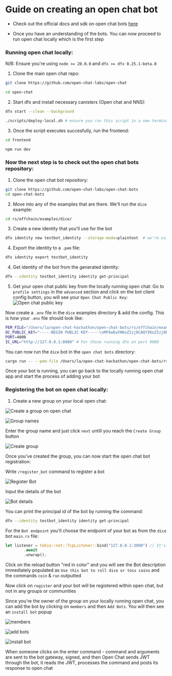 # Guide on creating an open chat bot

- Check out the official docs and sdk on open chat bots [here](https://github.com/open-chat-labs/open-chat-bots?tab=readme-ov-file#open-chat-bots)

- Once you have an understanding of the bots. You can now proceed to run open chat locally which is the first step 

### Running open chat locally: 

N/B: Ensure you're using ``node >= 20.0.0`` and ``dfx >= dfx 0.25.1-beta.0`` 

1. Clone the main open chat repo: 
```bash
git clone https://github.com/open-chat-labs/open-chat 

cd open-chat
``` 

2. Start dfx and install necessary canisters (Open chat and NNS): 
```bash 
dfx start --clean --background 

./scripts/deploy-local.sh # ensure you run this script in a new terminal, different from the one you used to run dfx start
``` 

3. Once the script executes succesfully, run the frontend: 
```bash 
cd frontend 

npm run dev 
``` 

### Now the next step is to check out the open chat bots repository:

1. Clone the open chat bot repository: 
```bash 
git clone https://github.com/open-chat-labs/open-chat-bots
cd open-chat-bots
```

2. Move into any of the examples that are there. We'll run the ``dice`` example: 
```bash 
cd rs/offchain/examples/dice/
``` 

3. Create a new identity that you'll use for the bot
```bash 
dfx identity new testbot_identity --storage-mode=plaintext  # we're using plaintext mode to be able to see the seed phrase 
```

4. Export the identity to a ``.pem`` file: 
```bash 
dfx identity export testbot_identity
```

4. Get identity of the bot from the generated identity: 
```bash 
dfx --identity testbot_identity identity get-principal
```

5. Get your open chat public key from the locally running open chat: 
Go to ``profile settings`` in the ``advanced`` section and click on the bot client config button, you will see your ``Open Chat Public Key``: 
![Open chat public key](./images/bot-client-config.png)

Now create a ``.env`` file in the ``dice`` examples directory  & add the config. This is how your ``.env`` file should look like: 
```bash 
PEM_FILE="/Users/la/open-chat-hackathon/open-chat-bots/rs/offchain/examples/dice/testbot_identity.pem"
OC_PUBLIC_KEY="-----BEGIN PUBLIC KEY-----\nMFkwEwYHKoZIzj0CAQYIKoZIzj0DAQcDQgAEqFYOW8Y0i+j1JWf1taO34MoDXSkQ\n1PgtMPIYogRQjSFj3NCfc6ZvlPNj8XHv8fPVvm42AOKqWDJ1aNP1e/ggVQ==\n-----END PUBLIC KEY-----\n"
PORT=4000
IC_URL="http://127.0.0.1:8080" # For those running dfx on port 8080 
```

You can now run the ``dice`` bot in the ``open chat bots`` directory: 

```bash 
cargo run -- --pem-file /Users/la/open-chat-hackathon/open-chat-bots/rs/offchain/examples/dice/testbot_identity.pem
```

Once your bot is running, you can go back to the locally running open chat app and start the process of adding your bot


### Registering the bot on open chat locally: 

1. Create a new group on your local open chat: 

![Create a group on open chat](./images/create-group.png)

![Group names](./images/GroupName.png)

Enter the group name and just click ``next`` untill you reach the ``Create Group`` button

![Create group](./images/creategroup.png)

Once you've created the group, you can now start the open chat bot registration: 

Write ``/register_bot`` command to register a bot

![Register Bot](./images/register-bot.png)

Input the details of the bot

![Bot details](./images/register-bot-popup.png)

You can print the principal id of the bot by running the command: 
```bash 
dfx --identity testbot_identity identity get-principal
```

For the ``Bot endpoint`` you'll choose the endpoint of your bot as from the ``dice`` bot ``main.rs`` file: 
```rust
let listener = tokio::net::TcpListener::bind("127.0.0.1:3000") // It's here 
        .await
        .unwrap();
```

Click on the reload button "red in color" and you will see the Bot description immediately populated as ``Use this bot to roll dice or toss coins`` and the commands 
``coin`` & ``run`` outputted 

Now click on ``register`` and your bot will be registered within open chat, but not in any groups or communities 

Since you're the owner of the group on your locally running open chat, you can add the bot by clicking on ``members`` and then ``Add Bots``. You will then see an ``install bot`` popup 

![members](./images/members.png)

![add bots](./images/add-bots.png)

![install bot](./images/install-bot.png)

When someone clicks on the enter command - command and arguments are sent to the bot gateway, signed, and then Open Chat sends JWT through the bot, it reads the JWT, processes the command and posts its response to open chat